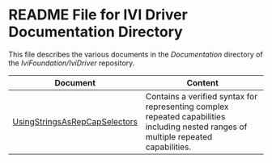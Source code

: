 # README File for IVI Driver Documentation Directory

This file describes the various documents in the *Documentation*
directory of the *IviFoundation/IviDriver* repository.

| Document    |  Content  |
| --------    |  -------  |
| [UsingStringsAsRepCapSelectors](./UsingStringsAsRepCapSelectors.md) | Contains a verified syntax for representing complex repeated capabilities including nested ranges of multiple repeated capabilities. |
